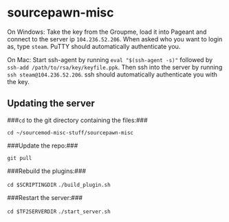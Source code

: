 sourcepawn-misc
===============

On Windows:
Take the key from the Groupme, load it into Pageant and connect to the server ip `104.236.52.206`. When asked who you want to login as, type `steam`. PuTTY should automatically authenticate you.

On Mac:
Start ssh-agent by running `eval "$(ssh-agent -s)"` followed by `ssh-add /path/to/rsa/key/keyfile.ppk`. Then ssh into the server by running `ssh steam@104.236.52.206`. ssh should automatically authenticate you with the key.


Updating the server
-------------------
###`cd` to the git directory containing the files:###

`cd ~/sourcemod-misc-stuff/sourcepawn-misc`

###Update the repo:###

`git pull`

###Rebuild the plugins:###

`cd $SCRIPTINGDIR`
`./build_plugin.sh`

###Restart the server:###

`cd $TF2SERVERDIR`
`./start_server.sh`

